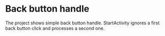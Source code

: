 # Back button handle
The project shows simple back button handle. StartActivity ignores a first back button click and processes a second one.